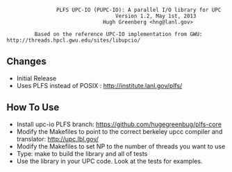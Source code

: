 					PLFS UPC-IO (PUPC-IO): A parallel I/O library for UPC
            						   Version 1.2, May 1st, 2013
					               Hugh Greenberg <hng@lanl.gov>

		     Based on the reference UPC-IO implementation from GWU: http://threads.hpcl.gwu.edu/sites/libupcio/

Changes
---------------
* Initial Release
* Uses PLFS instead of POSIX : http://institute.lanl.gov/plfs/


How To Use
-----------------
* Install upc-io PLFS branch: https://github.com/hugegreenbug/plfs-core
* Modify the Makefiles to point to the correct berkeley upcc compiler and translator: http://upc.lbl.gov/
* Modify the Makefiles to set NP to the number of threads you want to use
* Type: make  to build the library and all of tests
* Use the library in your UPC code.  Look at the tests for examples.

